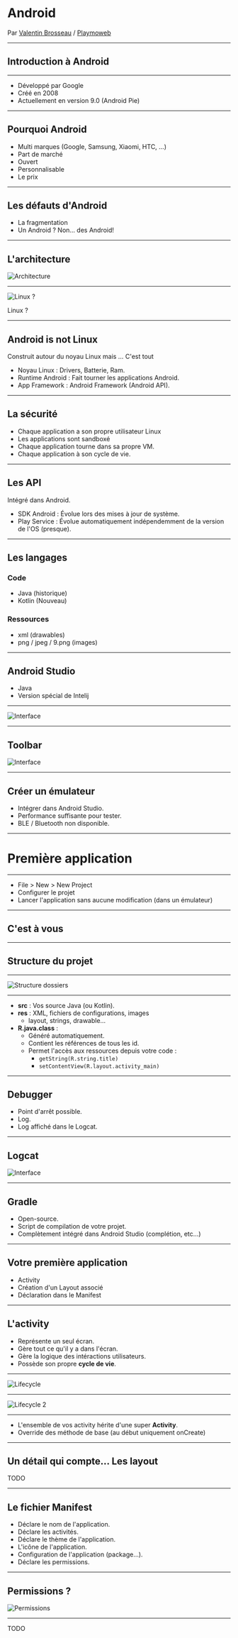 # Android

Par [Valentin Brosseau](https://github.com/c4software) / [Playmoweb](https://www.playmoweb.com)

---

## Introduction à Android

---

- Développé par Google
- Créé en 2008
- Actuellement en version 9.0 (Android Pie)

---

## Pourquoi Android

- Multi marques (Google, Samsung, Xiaomi, HTC, …)
- Part de marché
- Ouvert
- Personnalisable
- Le prix

---

## Les défauts d'Android

- La fragmentation
- Un Android ? Non… des Android!

---

## L'architecture

![Architecture](./img/android_architecture.jpg)

---

![Linux ?](./img/linux.gif)

Linux ?

---

## Android is not Linux

Construit autour du noyau Linux mais … C'est tout

- Noyau Linux : Drivers, Batterie, Ram.
- Runtime Android : Fait tourner les applications Android.
- App Framework : Android Framework (Android API).

---

## La sécurité

- Chaque application a son propre utilisateur Linux
- Les applications sont sandboxé
- Chaque application tourne dans sa propre VM.
- Chaque application à son cycle de vie.

---

## Les API

Intégré dans Android.

- SDK Android : Évolue lors des mises à jour de système.
- Play Service : Évolue automatiquement indépendemment de la version de l'OS (presque).

---

## Les langages

### Code

- Java (historique)
- Kotlin (Nouveau)

### Ressources

- xml (drawables)
- png / jpeg / 9.png (images)

---

## Android Studio

- Java
- Version spécial de Intelij

---

![Interface](./img/interface.png)

---

## Toolbar

![Interface](./img/toolbar.png)

---

## Créer un émulateur

- Intégrer dans Android Studio.
- Performance suffisante pour tester.
- BLE / Bluetooth non disponible.

---

# Première application

---

- File > New > New Project
- Configurer le projet
- Lancer l'application sans aucune modification (dans un émulateur)

---

## C'est à vous

---

## Structure du projet

---

![Structure dossiers](./img/folders_projects.png)

---

- **src** : Vos source Java (ou Kotlin).
- **res** : XML, fichiers de configurations, images
  - layout, strings, drawable…
- **R.java.class** :
  - Généré automatiquement.
  - Contient les références de tous les id.
  - Permet l'accès aux ressources depuis votre code :
    - `getString(R.string.title)`
    - `setContentView(R.layout.activity_main)`

---

## Debugger

- Point d'arrêt possible.
- Log.
- Log affiché dans le Logcat.

---

## Logcat

![Interface](./img/logcat.png)

---

## Gradle

- Open-source.
- Script de compilation de votre projet.
- Complètement intégré dans Android Studio (complétion, etc…)

---

## Votre première application

- Activity
- Création d'un Layout associé
- Déclaration dans le Manifest

---

## L'activity

- Représente un seul écran.
- Gère tout ce qu'il y a dans l'écran.
- Gère la logique des intéractions utilisateurs.
- Possède son propre **cycle de vie**.

---

![Lifecycle](./img/lifecycle.png)

---

![Lifecycle 2](./img/lifecycle2.png)

---

- L'ensemble de vos activity hérite d'une super **Activity**.
- Override des méthode de base (au début uniquement onCreate)

---

## Un détail qui compte… Les layout

TODO

---

## Le fichier Manifest

- Déclare le nom de l'application.
- Déclare les activités.
- Déclare le thème de l'application.
- L'icône de l'application.
- Configuration de l'application (package…).
- Déclare les permissions.

---

## Permissions ?

![Permissions](./img/permissions.gif)

---

TODO
